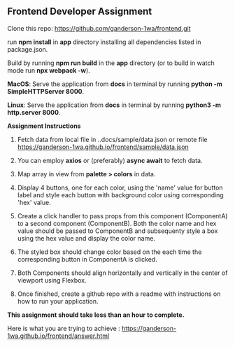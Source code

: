 ## Frontend Developer Assignment

Clone this repo: https://github.com/ganderson-1wa/frontend.git

run **npm install** in **app** directory installing all dependencies listed in package.json.

Build by running **npm run build** in the **app** directory (or to build in watch mode run **npx webpack -w**).

**MacOS**: Serve the application from **docs** in terminal by running **python -m SimpleHTTPServer 8000**.

**Linux**: Serve the application from **docs** in terminal by running **python3 -m http.server 8000**.

**Assignment Instructions**

1. Fetch data from local file in ..docs/sample/data.json or remote file https://ganderson-1wa.github.io/frontend/sample/data.json

2. You can employ **axios** or (preferably) **async await** to fetch data.

3. Map array in view from **palette > colors** in data.

4. Display 4 buttons, one for each color, using the 'name' value for button label and style each button with background color using corresponding 'hex' value.

5. Create a click handler to pass props from this component (ComponentA) to a second component (ComponentB). Both the color name and hex value should be passed to ComponentB and subsequenty style a box using the hex value and display the color name.

6. The styled box should change color based on the each time the corresponding button in ComponentA is clicked.

7. Both Components should align horizontally and vertically in the center of viewport using Flexbox.

8. Once finished, create a github repo with a readme with instructions on how to run your application.

**This assignment should take less than an hour to complete.**

Here is what you are trying to achieve : https://ganderson-1wa.github.io/frontend/answer.html
